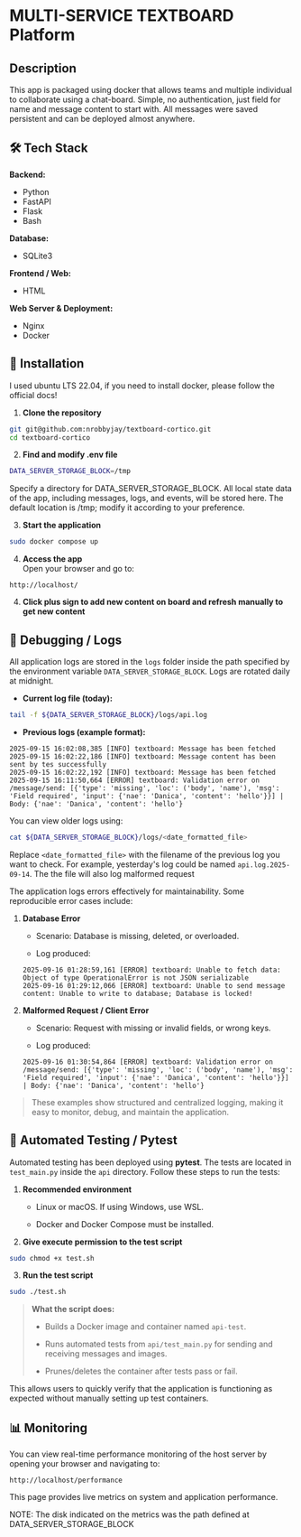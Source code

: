 # MULTI-SERVICE TEXTBOARD Platform

## Description
This app is packaged using docker that allows teams and multiple individual to collaborate using a chat-board. Simple, no authentication, just field for name and message content to start with. All messages were saved persistent and can be deployed almost anywhere.

## 🛠 Tech Stack

**Backend:**  
- Python  
- FastAPI  
- Flask  
- Bash  

**Database:**  
- SQLite3  

**Frontend / Web:**  
- HTML  

**Web Server & Deployment:**  
- Nginx  
- Docker

## 🚀 Installation

I used ubuntu LTS 22.04, if you need to install docker, please follow the official docs!

1. **Clone the repository**
```bash
git git@github.com:nrobbyjay/textboard-cortico.git
cd textboard-cortico
```
2. **Find and modify .env file**
```bash
DATA_SERVER_STORAGE_BLOCK=/tmp
```
Specify a directory for DATA_SERVER_STORAGE_BLOCK. All local state data of the app, including messages, logs, and events, will be stored here. The default location is /tmp; modify it according to your preference.

3. **Start the application**
```bash
sudo docker compose up
```

4. **Access the app**  
    Open your browser and go to:
    

```
http://localhost/
```
4. **Click plus sign to add new content on board and refresh manually to get new content**  

##


## 🐞 Debugging / Logs

All application logs are stored in the `logs` folder inside the path specified by the environment variable `DATA_SERVER_STORAGE_BLOCK`. Logs are rotated daily at midnight.

- **Current log file (today):**
    

```bash
tail -f ${DATA_SERVER_STORAGE_BLOCK}/logs/api.log
```

- **Previous logs (example format):**
    

```
2025-09-15 16:02:08,385 [INFO] textboard: Message has been fetched
2025-09-15 16:02:22,186 [INFO] textboard: Message content has been sent by tes successfully
2025-09-15 16:02:22,192 [INFO] textboard: Message has been fetched
2025-09-15 16:11:50,664 [ERROR] textboard: Validation error on /message/send: [{'type': 'missing', 'loc': ('body', 'name'), 'msg': 'Field required', 'input': {'nae': 'Danica', 'content': 'hello'}}] | Body: {'nae': 'Danica', 'content': 'hello'}
```

You can view older logs using:

```bash
cat ${DATA_SERVER_STORAGE_BLOCK}/logs/<date_formatted_file>
```

Replace `<date_formatted_file>` with the filename of the previous log you want to check. For example, yesterday's log could be named `api.log.2025-09-14`. The the file will also log malformed request


The application logs errors effectively for maintainability. Some reproducible error cases include:

1. **Database Error**
    
    - Scenario: Database is missing, deleted, or overloaded.
        
    - Log produced:
        
    
    ```
    2025-09-16 01:28:59,161 [ERROR] textboard: Unable to fetch data: Object of type OperationalError is not JSON serializable
	2025-09-16 01:29:12,066 [ERROR] textboard: Unable to send message content: Unable to write to database; Database is locked!
    ```
    
2. **Malformed Request / Client Error**
    
    - Scenario: Request with missing or invalid fields, or wrong keys.
        
    - Log produced:
        
    
    ```
    2025-09-16 01:30:54,864 [ERROR] textboard: Validation error on /message/send: [{'type': 'missing', 'loc': ('body', 'name'), 'msg': 'Field required', 'input': {'nae': 'Danica', 'content': 'hello'}}] | Body: {'nae': 'Danica', 'content': 'hello'}
    ```
    

> These examples show structured and centralized logging, making it easy to monitor, debug, and maintain the application.

## 🧪 Automated Testing / Pytest

Automated testing has been deployed using **pytest**. The tests are located in `test_main.py` inside the `api` directory. Follow these steps to run the tests:

1. **Recommended environment**
    
    - Linux or macOS. If using Windows, use WSL.
        
    - Docker and Docker Compose must be installed.
        
2. **Give execute permission to the test script**
    

```bash
sudo chmod +x test.sh
```

3. **Run the test script**
    

```bash
sudo ./test.sh
```

> **What the script does:**
> 
> - Builds a Docker image and container named `api-test`.
>     
> - Runs automated tests from `api/test_main.py` for sending and receiving messages and images.
>     
> - Prunes/deletes the container after tests pass or fail.
>     

This allows users to quickly verify that the application is functioning as expected without manually setting up test containers.


## 📊 Monitoring

You can view real-time performance monitoring of the host server by opening your browser and navigating to:

```
http://localhost/performance
```

This page provides live metrics on system and application performance.

NOTE: The disk indicated on the metrics was the path defined at DATA_SERVER_STORAGE_BLOCK

